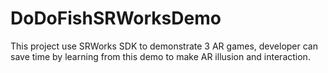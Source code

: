 # DoDoFishSRWorksDemo
This project use SRWorks SDK to demonstrate 3 AR games, developer can save time by learning from this demo to make AR illusion and interaction.
